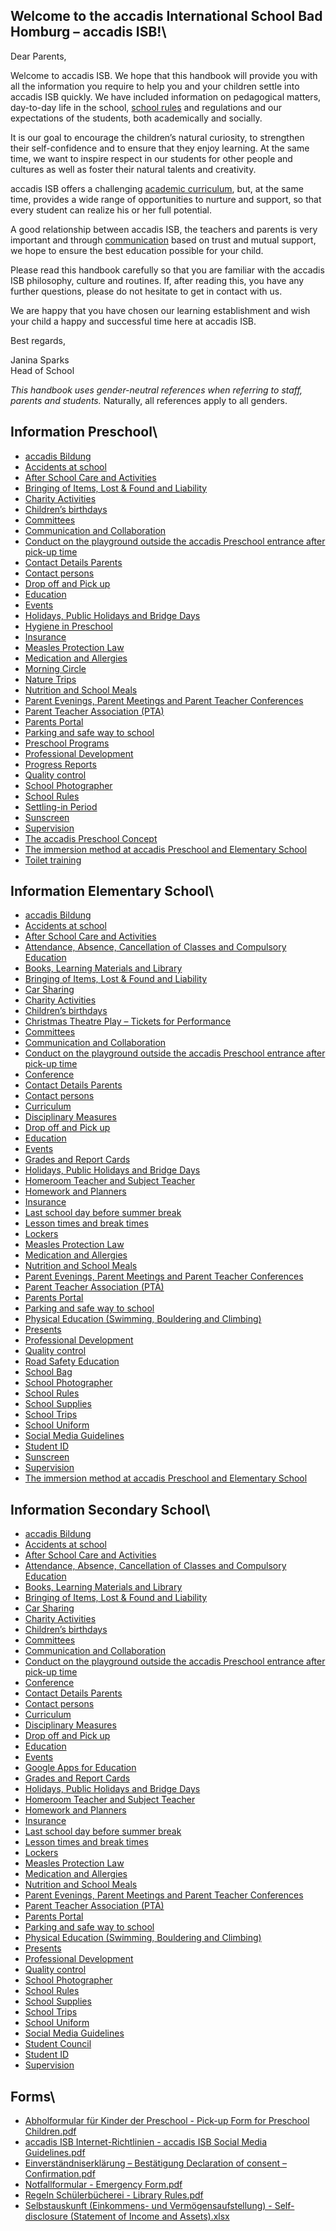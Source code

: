 ## Welcome to the accadis International School Bad Homburg – accadis ISB!\ 

Dear Parents,

Welcome to accadis ISB. We hope that this handbook will provide you with all the information you require to help you and your children settle into accadis ISB quickly. We have included information on pedagogical matters, day-to-day life in the school, [school rules](/ISB-Eltern-wiki/en/School_Rules "School Rules") and regulations and our expectations of the students, both academically and socially.

It is our goal to encourage the children’s natural curiosity, to strengthen their self-confidence and to ensure that they enjoy learning. At the same time, we want to inspire respect in our students for other people and cultures as well as foster their natural talents and creativity.

accadis ISB offers a challenging [academic curriculum](/ISB-Eltern-wiki/en/Curriculum "Curriculum"), but, at the same time, provides a wide range of opportunities to nurture and support, so that every student can realize his or her full potential.

A good relationship between accadis ISB, the teachers and parents is very important and through [communication](/ISB-Eltern-wiki/en/Communication_and_Collaboration "Communication and Collaboration") based on trust and mutual support, we hope to ensure the best education possible for your child.

Please read this handbook carefully so that you are familiar with the accadis ISB philosophy, culture and routines. If, after reading this, you have any further questions, please do not hesitate to get in contact with us.

We are happy that you have chosen our learning establishment and wish your child a happy and successful time here at accadis ISB.

Best regards,

Janina Sparks  
Head of School

_This handbook uses gender-neutral references when referring to staff, parents and students._ Naturally, all references apply to all genders.

## Information Preschool\ 

-   [accadis Bildung](/ISB-Eltern-wiki/en/Accadis_Bildung "accadis Bildung")
-   [Accidents at school](/ISB-Eltern-wiki/en/Accidents_at_school "Accidents at school")
-   [After School Care and Activities](/ISB-Eltern-wiki/en/After_School_Care_and_Activities "After School Care and Activities")
-   [Bringing of Items, Lost & Found and Liability](/ISB-Eltern-wiki/en/Bringing_of_Items,_Lost_%26_Found_and_Liability "Bringing of Items, Lost & Found and Liability")
-   [Charity Activities](/ISB-Eltern-wiki/en/Charity_Activities "Charity Activities")
-   [Children’s birthdays](/ISB-Eltern-wiki/en/Children%E2%80%99s_birthdays "Children’s birthdays")
-   [Committees](/ISB-Eltern-wiki/en/Committees "Committees")
-   [Communication and Collaboration](/ISB-Eltern-wiki/en/Communication_and_Collaboration "Communication and Collaboration")
-   [Conduct on the playground outside the accadis Preschool entrance after pick-up time](/ISB-Eltern-wiki/en/Conduct_on_the_playground_outside_the_accadis_Preschool_entrance_after_pick-up_time "Conduct on the playground outside the accadis Preschool entrance after pick-up time")
-   [Contact Details Parents](/ISB-Eltern-wiki/en/Contact_Details_Parents "Contact Details Parents")
-   [Contact persons](/ISB-Eltern-wiki/en/Contact_persons "Contact persons")
-   [Drop off and Pick up](/ISB-Eltern-wiki/en/Drop_off_and_Pick_up "Drop off and Pick up")
-   [Education](/ISB-Eltern-wiki/en/Education "Education")
-   [Events](/ISB-Eltern-wiki/en/Events "Events")
-   [Holidays, Public Holidays and Bridge Days](/ISB-Eltern-wiki/en/Holidays,_Public_Holidays_and_Bridge_Days "Holidays, Public Holidays and Bridge Days")
-   [Hygiene in Preschool](/ISB-Eltern-wiki/en/Hygiene_in_Preschool "Hygiene in Preschool")
-   [Insurance](/ISB-Eltern-wiki/en/Insurance "Insurance")
-   [Measles Protection Law](/ISB-Eltern-wiki/en/Measles_Protection_Law "Measles Protection Law")
-   [Medication and Allergies](/ISB-Eltern-wiki/en/Medication_and_Allergies "Medication and Allergies")
-   [Morning Circle](/ISB-Eltern-wiki/en/Morning_Circle "Morning Circle")
-   [Nature Trips](/ISB-Eltern-wiki/en/Nature_Trips "Nature Trips")
-   [Nutrition and School Meals](/ISB-Eltern-wiki/en/Nutrition_and_School_Meals "Nutrition and School Meals")
-   [Parent Evenings, Parent Meetings and Parent Teacher Conferences](/ISB-Eltern-wiki/en/Parent_Evenings,_Parent_Meetings_and_Parent_Teacher_Conferences "Parent Evenings, Parent Meetings and Parent Teacher Conferences")
-   [Parent Teacher Association (PTA)](/ISB-Eltern-wiki/en/Parent_Teacher_Association_(PTA) "Parent Teacher Association (PTA)")
-   [Parents Portal](/ISB-Eltern-wiki/en/Parents_Portal "Parents Portal")
-   [Parking and safe way to school](/ISB-Eltern-wiki/en/Parking_and_safe_way_to_school "Parking and safe way to school")
-   [Preschool Programs](/ISB-Eltern-wiki/en/Preschool_Programs "Preschool Programs")
-   [Professional Development](/ISB-Eltern-wiki/en/Professional_Development "Professional Development")
-   [Progress Reports](/ISB-Eltern-wiki/en/Progress_Reports "Progress Reports")
-   [Quality control](/ISB-Eltern-wiki/en/Quality_control "Quality control")
-   [School Photographer](/ISB-Eltern-wiki/en/School_Photographer "School Photographer")
-   [School Rules](/ISB-Eltern-wiki/en/School_Rules "School Rules")
-   [Settling-in Period](/ISB-Eltern-wiki/en/Settling-in_Period "Settling-in Period")
-   [Sunscreen](/ISB-Eltern-wiki/en/Sunscreen "Sunscreen")
-   [Supervision](/ISB-Eltern-wiki/en/Supervision "Supervision")
-   [The accadis Preschool Concept](/ISB-Eltern-wiki/en/The_accadis_Preschool_Concept "The accadis Preschool Concept")
-   [The immersion method at accadis Preschool and Elementary School](/ISB-Eltern-wiki/en/The_immersion_method_at_accadis_Preschool_and_Elementary_School "The immersion method at accadis Preschool and Elementary School")
-   [Toilet training](/ISB-Eltern-wiki/en/Toilet_training "Toilet training")

## Information Elementary School\ 

-   [accadis Bildung](/ISB-Eltern-wiki/en/Accadis_Bildung "accadis Bildung")
-   [Accidents at school](/ISB-Eltern-wiki/en/Accidents_at_school "Accidents at school")
-   [After School Care and Activities](/ISB-Eltern-wiki/en/After_School_Care_and_Activities "After School Care and Activities")
-   [Attendance, Absence, Cancellation of Classes and Compulsory Education](/ISB-Eltern-wiki/en/Attendance,_Absence,_Cancellation_of_Classes_and_Compulsory_Education "Attendance, Absence, Cancellation of Classes and Compulsory Education")
-   [Books, Learning Materials and Library](/ISB-Eltern-wiki/en/Books,_Learning_Materials_and_Library "Books, Learning Materials and Library")
-   [Bringing of Items, Lost & Found and Liability](/ISB-Eltern-wiki/en/Bringing_of_Items,_Lost_%26_Found_and_Liability "Bringing of Items, Lost & Found and Liability")
-   [Car Sharing](/ISB-Eltern-wiki/en/Car_Sharing "Car Sharing")
-   [Charity Activities](/ISB-Eltern-wiki/en/Charity_Activities "Charity Activities")
-   [Children’s birthdays](/ISB-Eltern-wiki/en/Children%E2%80%99s_birthdays "Children’s birthdays")
-   [Christmas Theatre Play – Tickets for Performance](/ISB-Eltern-wiki/en/Christmas_Theatre_Play_%E2%80%93_Tickets_for_Performance "Christmas Theatre Play – Tickets for Performance")
-   [Committees](/ISB-Eltern-wiki/en/Committees "Committees")
-   [Communication and Collaboration](/ISB-Eltern-wiki/en/Communication_and_Collaboration "Communication and Collaboration")
-   [Conduct on the playground outside the accadis Preschool entrance after pick-up time](/ISB-Eltern-wiki/en/Conduct_on_the_playground_outside_the_accadis_Preschool_entrance_after_pick-up_time "Conduct on the playground outside the accadis Preschool entrance after pick-up time")
-   [Conference](/ISB-Eltern-wiki/en/Conference "Conference")
-   [Contact Details Parents](/ISB-Eltern-wiki/en/Contact_Details_Parents "Contact Details Parents")
-   [Contact persons](/ISB-Eltern-wiki/en/Contact_persons "Contact persons")
-   [Curriculum](/ISB-Eltern-wiki/en/Curriculum "Curriculum")
-   [Disciplinary Measures](/ISB-Eltern-wiki/en/Disciplinary_Measures "Disciplinary Measures")
-   [Drop off and Pick up](/ISB-Eltern-wiki/en/Drop_off_and_Pick_up "Drop off and Pick up")
-   [Education](/ISB-Eltern-wiki/en/Education "Education")
-   [Events](/ISB-Eltern-wiki/en/Events "Events")
-   [Grades and Report Cards](/ISB-Eltern-wiki/en/Grades_and_Report_Cards "Grades and Report Cards")
-   [Holidays, Public Holidays and Bridge Days](/ISB-Eltern-wiki/en/Holidays,_Public_Holidays_and_Bridge_Days "Holidays, Public Holidays and Bridge Days")
-   [Homeroom Teacher and Subject Teacher](/ISB-Eltern-wiki/en/Homeroom_Teacher_and_Subject_Teacher "Homeroom Teacher and Subject Teacher")
-   [Homework and Planners](/ISB-Eltern-wiki/en/Homework_and_Planners "Homework and Planners")
-   [Insurance](/ISB-Eltern-wiki/en/Insurance "Insurance")
-   [Last school day before summer break](/ISB-Eltern-wiki/en/Last_school_day_before_summer_break "Last school day before summer break")
-   [Lesson times and break times](/ISB-Eltern-wiki/en/Lesson_times_and_break_times "Lesson times and break times")
-   [Lockers](/ISB-Eltern-wiki/en/Lockers "Lockers")
-   [Measles Protection Law](/ISB-Eltern-wiki/en/Measles_Protection_Law "Measles Protection Law")
-   [Medication and Allergies](/ISB-Eltern-wiki/en/Medication_and_Allergies "Medication and Allergies")
-   [Nutrition and School Meals](/ISB-Eltern-wiki/en/Nutrition_and_School_Meals "Nutrition and School Meals")
-   [Parent Evenings, Parent Meetings and Parent Teacher Conferences](/ISB-Eltern-wiki/en/Parent_Evenings,_Parent_Meetings_and_Parent_Teacher_Conferences "Parent Evenings, Parent Meetings and Parent Teacher Conferences")
-   [Parent Teacher Association (PTA)](/ISB-Eltern-wiki/en/Parent_Teacher_Association_(PTA) "Parent Teacher Association (PTA)")
-   [Parents Portal](/ISB-Eltern-wiki/en/Parents_Portal "Parents Portal")
-   [Parking and safe way to school](/ISB-Eltern-wiki/en/Parking_and_safe_way_to_school "Parking and safe way to school")
-   [Physical Education (Swimming, Bouldering and Climbing)](/ISB-Eltern-wiki/en/Physical_Education_(Swimming,_Bouldering_and_Climbing) "Physical Education (Swimming, Bouldering and Climbing)")
-   [Presents](/ISB-Eltern-wiki/en/Presents "Presents")
-   [Professional Development](/ISB-Eltern-wiki/en/Professional_Development "Professional Development")
-   [Quality control](/ISB-Eltern-wiki/en/Quality_control "Quality control")
-   [Road Safety Education](/ISB-Eltern-wiki/en/Road_Safety_Education "Road Safety Education")
-   [School Bag](/ISB-Eltern-wiki/en/School_Bag "School Bag")
-   [School Photographer](/ISB-Eltern-wiki/en/School_Photographer "School Photographer")
-   [School Rules](/ISB-Eltern-wiki/en/School_Rules "School Rules")
-   [School Supplies](/ISB-Eltern-wiki/en/School_Supplies "School Supplies")
-   [School Trips](/ISB-Eltern-wiki/en/School_Trips "School Trips")
-   [School Uniform](/ISB-Eltern-wiki/en/School_Uniform "School Uniform")
-   [Social Media Guidelines](/ISB-Eltern-wiki/en/Social_Media_Guidelines "Social Media Guidelines")
-   [Student ID](/ISB-Eltern-wiki/en/Student_ID "Student ID")
-   [Sunscreen](/ISB-Eltern-wiki/en/Sunscreen "Sunscreen")
-   [Supervision](/ISB-Eltern-wiki/en/Supervision "Supervision")
-   [The immersion method at accadis Preschool and Elementary School](/ISB-Eltern-wiki/en/The_immersion_method_at_accadis_Preschool_and_Elementary_School "The immersion method at accadis Preschool and Elementary School")

## Information Secondary School\ 

-   [accadis Bildung](/ISB-Eltern-wiki/en/Accadis_Bildung "accadis Bildung")
-   [Accidents at school](/ISB-Eltern-wiki/en/Accidents_at_school "Accidents at school")
-   [After School Care and Activities](/ISB-Eltern-wiki/en/After_School_Care_and_Activities "After School Care and Activities")
-   [Attendance, Absence, Cancellation of Classes and Compulsory Education](/ISB-Eltern-wiki/en/Attendance,_Absence,_Cancellation_of_Classes_and_Compulsory_Education "Attendance, Absence, Cancellation of Classes and Compulsory Education")
-   [Books, Learning Materials and Library](/ISB-Eltern-wiki/en/Books,_Learning_Materials_and_Library "Books, Learning Materials and Library")
-   [Bringing of Items, Lost & Found and Liability](/ISB-Eltern-wiki/en/Bringing_of_Items,_Lost_%26_Found_and_Liability "Bringing of Items, Lost & Found and Liability")
-   [Car Sharing](/ISB-Eltern-wiki/en/Car_Sharing "Car Sharing")
-   [Charity Activities](/ISB-Eltern-wiki/en/Charity_Activities "Charity Activities")
-   [Children’s birthdays](/ISB-Eltern-wiki/en/Children%E2%80%99s_birthdays "Children’s birthdays")
-   [Committees](/ISB-Eltern-wiki/en/Committees "Committees")
-   [Communication and Collaboration](/ISB-Eltern-wiki/en/Communication_and_Collaboration "Communication and Collaboration")
-   [Conduct on the playground outside the accadis Preschool entrance after pick-up time](/ISB-Eltern-wiki/en/Conduct_on_the_playground_outside_the_accadis_Preschool_entrance_after_pick-up_time "Conduct on the playground outside the accadis Preschool entrance after pick-up time")
-   [Conference](/ISB-Eltern-wiki/en/Conference "Conference")
-   [Contact Details Parents](/ISB-Eltern-wiki/en/Contact_Details_Parents "Contact Details Parents")
-   [Contact persons](/ISB-Eltern-wiki/en/Contact_persons "Contact persons")
-   [Curriculum](/ISB-Eltern-wiki/en/Curriculum "Curriculum")
-   [Disciplinary Measures](/ISB-Eltern-wiki/en/Disciplinary_Measures "Disciplinary Measures")
-   [Drop off and Pick up](/ISB-Eltern-wiki/en/Drop_off_and_Pick_up "Drop off and Pick up")
-   [Education](/ISB-Eltern-wiki/en/Education "Education")
-   [Events](/ISB-Eltern-wiki/en/Events "Events")
-   [Google Apps for Education](/ISB-Eltern-wiki/en/Google_Apps_for_Education "Google Apps for Education")
-   [Grades and Report Cards](/ISB-Eltern-wiki/en/Grades_and_Report_Cards "Grades and Report Cards")
-   [Holidays, Public Holidays and Bridge Days](/ISB-Eltern-wiki/en/Holidays,_Public_Holidays_and_Bridge_Days "Holidays, Public Holidays and Bridge Days")
-   [Homeroom Teacher and Subject Teacher](/ISB-Eltern-wiki/en/Homeroom_Teacher_and_Subject_Teacher "Homeroom Teacher and Subject Teacher")
-   [Homework and Planners](/ISB-Eltern-wiki/en/Homework_and_Planners "Homework and Planners")
-   [Insurance](/ISB-Eltern-wiki/en/Insurance "Insurance")
-   [Last school day before summer break](/ISB-Eltern-wiki/en/Last_school_day_before_summer_break "Last school day before summer break")
-   [Lesson times and break times](/ISB-Eltern-wiki/en/Lesson_times_and_break_times "Lesson times and break times")
-   [Lockers](/ISB-Eltern-wiki/en/Lockers "Lockers")
-   [Measles Protection Law](/ISB-Eltern-wiki/en/Measles_Protection_Law "Measles Protection Law")
-   [Medication and Allergies](/ISB-Eltern-wiki/en/Medication_and_Allergies "Medication and Allergies")
-   [Nutrition and School Meals](/ISB-Eltern-wiki/en/Nutrition_and_School_Meals "Nutrition and School Meals")
-   [Parent Evenings, Parent Meetings and Parent Teacher Conferences](/ISB-Eltern-wiki/en/Parent_Evenings,_Parent_Meetings_and_Parent_Teacher_Conferences "Parent Evenings, Parent Meetings and Parent Teacher Conferences")
-   [Parent Teacher Association (PTA)](/ISB-Eltern-wiki/en/Parent_Teacher_Association_(PTA) "Parent Teacher Association (PTA)")
-   [Parents Portal](/ISB-Eltern-wiki/en/Parents_Portal "Parents Portal")
-   [Parking and safe way to school](/ISB-Eltern-wiki/en/Parking_and_safe_way_to_school "Parking and safe way to school")
-   [Physical Education (Swimming, Bouldering and Climbing)](/ISB-Eltern-wiki/en/Physical_Education_(Swimming,_Bouldering_and_Climbing) "Physical Education (Swimming, Bouldering and Climbing)")
-   [Presents](/ISB-Eltern-wiki/en/Presents "Presents")
-   [Professional Development](/ISB-Eltern-wiki/en/Professional_Development "Professional Development")
-   [Quality control](/ISB-Eltern-wiki/en/Quality_control "Quality control")
-   [School Photographer](/ISB-Eltern-wiki/en/School_Photographer "School Photographer")
-   [School Rules](/ISB-Eltern-wiki/en/School_Rules "School Rules")
-   [School Supplies](/ISB-Eltern-wiki/en/School_Supplies "School Supplies")
-   [School Trips](/ISB-Eltern-wiki/en/School_Trips "School Trips")
-   [School Uniform](/ISB-Eltern-wiki/en/School_Uniform "School Uniform")
-   [Social Media Guidelines](/ISB-Eltern-wiki/en/Social_Media_Guidelines "Social Media Guidelines")
-   [Student Council](/ISB-Eltern-wiki/en/Student_Council "Student Council")
-   [Student ID](/ISB-Eltern-wiki/en/Student_ID "Student ID")
-   [Supervision](/ISB-Eltern-wiki/en/Supervision "Supervision")

## Forms\ 

-   [Abholformular für Kinder der Preschool - Pick-up Form for Preschool Children.pdf](/ISB-Eltern-wiki/en/File:Abholformular_f%C3%BCr_Kinder_der_Preschool_-_Pick-up_Form_for_Preschool_Children.pdf "File:Abholformular für Kinder der Preschool - Pick-up Form for Preschool Children.pdf")
-   [accadis ISB Internet-Richtlinien - accadis ISB Social Media Guidelines.pdf](/ISB-Eltern-wiki/en/File:Accadis_ISB_Internet-Richtlinien_-_accadis_ISB_Social_Media_Guidelines.pdf "File:accadis ISB Internet-Richtlinien - accadis ISB Social Media Guidelines.pdf")
-   [Einverständniserklärung – Bestätigung Declaration of consent – Confirmation.pdf](/ISB-Eltern-wiki/en/File:Einverst%C3%A4ndniserkl%C3%A4rung_%E2%80%93_Best%C3%A4tigung_Declaration_of_consent_%E2%80%93_Confirmation.pdf "File:Einverständniserklärung – Bestätigung Declaration of consent – Confirmation.pdf")
-   [Notfallformular - Emergency Form.pdf](/ISB-Eltern-wiki/en/File:Notfallformular_-_Emergency_Form.pdf "File:Notfallformular - Emergency Form.pdf")
-   [Regeln Schülerbücherei - Library Rules.pdf](/ISB-Eltern-wiki/en/File:Regeln_Sch%C3%BClerb%C3%BCcherei_-_Library_Rules.pdf "File:Regeln Schülerbücherei - Library Rules.pdf")
-   [Selbstauskunft (Einkommens- und Vermögensaufstellung) - Self-disclosure (Statement of Income and Assets).xlsx](/ISB-Eltern-wiki/en/File:Selbstauskunft_(Einkommens-_und_Verm%C3%B6gensaufstellung)_-_Self-disclosure_(Statement_of_Income_and_Assets).xlsx "File:Selbstauskunft (Einkommens- und Vermögensaufstellung) - Self-disclosure (Statement of Income and Assets).xlsx")
